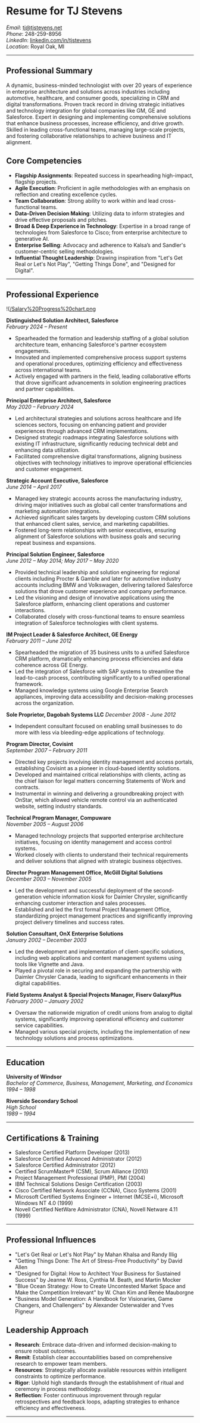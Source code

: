 # Resume for TJ Stevens

*Email*: [tj@tjstevens.net](mailto:tj@tjstevens.net)  
*Phone*: 248-259-8956  
*LinkedIn*: [linkedin.com/in/tjstevens](https://linkedin.com/in/tjstevens)  
*Location*: Royal Oak, MI

---

## Professional Summary
A dynamic, business-minded technologist with over 20 years of experience in enterprise architecture and solutions across industries including automotive, healthcare, and consumer goods, specializing in CRM and digital transformations. Proven track record in driving strategic initiatives and technology integration for global companies like GM, GE and Salesforce. Expert in designing and implementing comprehensive solutions that enhance business processes, increase efficiency, and drive growth. Skilled in leading cross-functional teams, managing large-scale projects, and fostering collaborative relationships to achieve business and IT alignment.

## Core Competencies
- **Flagship Assignments**: Repeated success in spearheading high-impact, flagship projects.
- **Agile Execution**: Proficient in agile methodologies with an emphasis on reflection and creating excellence cycles.
- **Team Collaboration**: Strong ability to work within and lead cross-functional teams.
- **Data-Driven Decision Making**: Utilizing data to inform strategies and drive effective proposals and pitches.
- **Broad & Deep Experience in Technology**: Expertise in a broad range of technologies from Salesforce to Cisco; from enterprise architecture to generative AI.
- **Enterprise Selling**: Advocacy and adherence to Kalsa’s and Sandler's customer-centric selling methodologies.
- **Influential Thought Leadership**: Drawing inspiration from "Let's Get Real or Let's Not Play", "Getting Things Done", and "Designed for Digital".

---

## Professional Experience
!([/Salary%20Progress%20chart.png](https://raw.githubusercontent.com/tjstevens/cv/main/Salary%20Progress%20chart.png)

**Distinguished Solution Architect, Salesforce**  
*February 2024 – Present*  
- Spearheaded the formation and leadership staffing of a global solution architecture team, enhancing Salesforce's partner ecosystem engagements.
- Innovated and implemented comprehensive process support systems and operational procedures, optimizing efficiency and effectiveness across international teams.
- Actively engaged with partners in the field, leading collaborative efforts that drove significant advancements in solution engineering practices and partner capabilities.

**Principal Enterprise Architect, Salesforce**  
*May 2020 – February 2024*  
- Led architectural strategies and solutions across healthcare and life sciences sectors, focusing on enhancing patient and provider experiences through advanced CRM implementations.
- Designed strategic roadmaps integrating Salesforce solutions with existing IT infrastructure, significantly reducing technical debt and enhancing data utilization.
- Facilitated comprehensive digital transformations, aligning business objectives with technology initiatives to improve operational efficiencies and customer engagement.

**Strategic Account Executive, Salesforce**  
*June 2014 – April 2017*  
- Managed key strategic accounts across the manufacturing industry, driving major initiatives such as global call center transformations and marketing automation integrations.
- Achieved significant sales targets by developing custom CRM solutions that enhanced client sales, service, and marketing capabilities.
- Fostered long-term relationships with senior executives, ensuring alignment of Salesforce solutions with business goals and securing repeat business and expansions.

**Principal Solution Engineer, Salesforce**  
*June 2012 – May 2014; May 2017 – May 2020*  
- Provided technical leadership and solution engineering for regional clients including Procter & Gamble and later for automotive industry accounts including BMW and Volkswagen, delivering tailored Salesforce solutions that drove customer experience and company performance.
- Led the visioning and design of innovative applications using the Salesforce platform, enhancing client operations and customer interactions.
- Collaborated closely with cross-functional teams to ensure seamless integration of Salesforce technologies with client systems.

**IM Project Leader & Salesforce Architect, GE Energy**  
*February 2011 – June 2012*  
- Spearheaded the migration of 35 business units to a unified Salesforce CRM platform, dramatically enhancing process efficiencies and data coherence across GE Energy.
- Led the integration of Salesforce with SAP systems to streamline the lead-to-cash process, contributing significantly to a unified operational framework.
- Managed knowledge systems using Google Enterprise Search appliances, improving data accessibility and decision-making processes across the organization.

**Sole Proprietor, Dagobah Systems LLC**
*December 2008 - June 2012*
- Independent consultant focused on enabling small businesses to do more with less via bleeding-edge applications of technology.

**Program Director, Covisint**  
*September 2007 – February 2011*  
- Directed key projects involving identity management and access portals, establishing Covisint as a pioneer in cloud-based identity solutions.
- Developed and maintained critical relationships with clients, acting as the chief liaison for legal matters concerning Statements of Work and contracts.
- Instrumental in winning and delivering a groundbreaking project with OnStar, which allowed vehicle remote control via an authenticated website, setting industry standards.

**Technical Program Manager, Compuware**  
*November 2005 – August 2006*  
- Managed technology projects that supported enterprise architecture initiatives, focusing on identity management and access control systems.
- Worked closely with clients to understand their technical requirements and deliver solutions that aligned with strategic business objectives.

**Director Program Management Office, McGill Digital Solutions**  
*December 2003 – November 2005*  
- Led the development and successful deployment of the second-generation vehicle information kiosk for Daimler Chrysler, significantly enhancing customer interaction and sales processes.
- Established and led the first formal Project Management Office, standardizing project management practices and significantly improving project delivery timelines and success rates.

**Solution Consultant, OnX Enterprise Solutions**  
*January 2002 – December 2003*  
- Led the development and implementation of client-specific solutions, including web applications and content management systems using tools like Vignette and Java.
- Played a pivotal role in securing and expanding the partnership with Daimler Chrysler Canada, leading to significant enhancements in their digital capabilities.

**Field Systems Analyst & Special Projects Manager, Fiserv GalaxyPlus**  
*February 2000 – January 2002*  
- Oversaw the nationwide migration of credit unions from analog to digital systems, significantly improving operational efficiency and customer service capabilities.
- Managed various special projects, including the implementation of new technology solutions and process optimizations.

---

## Education

**University of Windsor**  
*Bachelor of Commerce, Business, Management, Marketing, and Economics*  
*1994 – 1998*

**Riverside Secondary School**  
*High School*  
*1989 – 1994*

---

## Certifications & Training

- Salesforce Certified Platform Developer (2013)
- Salesforce Certified Advanced Administrator (2012)
- Salesforce Certified Administrator (2012)
- Certified ScrumMaster® (CSM), Scrum Alliance (2010)
- Project Management Professional (PMP), PMI (2004)
- IBM Technical Solutions Design Certification (2003)
- Cisco Certified Network Associate (CCNA), Cisco Systems (2001)
- Microsoft Certified Systems Engineer + Internet (MCSE+i), Microsoft Windows NT 4.0 (1999)
- Novell Certified NetWare Administrator (CNA), Novell Netware 4.11 (1999)

---

## Professional Influences

- "Let's Get Real or Let's Not Play" by Mahan Khalsa and Randy Illig
- "Getting Things Done: The Art of Stress-Free Productivity" by David Allen
- "Designed for Digital: How to Architect Your Business for Sustained Success" by Jeanne W. Ross, Cynthia M. Beath, and Martin Mocker
- "Blue Ocean Strategy: How to Create Uncontested Market Space and Make the Competition Irrelevant" by W. Chan Kim and Renée Mauborgne
- "Business Model Generation: A Handbook for Visionaries, Game Changers, and Challengers" by Alexander Osterwalder and Yves Pigneur

## Leadership Approach

- **Research**: Embrace data-driven and informed decision-making to ensure robust outcomes.
- **Remit**: Establish clear accountabilities based on comprehensive research to empower team members.
- **Resources**: Strategically allocate available resources within intelligent constraints to optimize performance.
- **Rigor**: Uphold high standards through the establishment of ritual and ceremony in process methodology.
- **Reflection**: Foster continuous improvement through regular retrospectives and feedback loops, adapting strategies to enhance efficiency and effectiveness.

---
